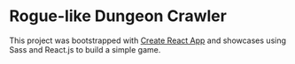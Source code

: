 # Rogue-like Dungeon Crawler

This project was bootstrapped with [Create React App](https://github.com/facebookincubator/create-react-app) and showcases using Sass and React.js to build a simple game.
